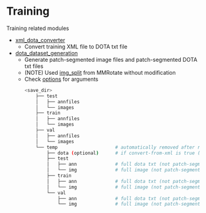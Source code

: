 # Training
Training related modules

* [xml_dota_converter](./xml_dota_converter)
  * Convert training XML file to DOTA txt file
* [dota_dataset_generation](./dota_dataset_generation)
  * Generate patch-segmented image files and patch-segmented DOTA txt files
  * (NOTE) Used [img_split](./dota_dataset_generation/external/img_split.py) from MMRotate without modification
  * Check [options](./dota_dataset_generation/options.py) for arguments
    ```bash 
    <save_dir>
        ├── test
        │   ├── annfiles
        │   └── images
        ├── train
        │   ├── annfiles
        │   └── images
        ├── val
        │   ├── annfiles
        │   └── images
        └── temp                     # automatically removed after running if remove-tmp-files is true
            ├── dota (optional)      # if convert-from-xml is true (if false, you should run xml_dota_converter to prepare DOTA txt files)
            ├── test
            │   ├── ann              # full dota txt (not patch-segmented)
            │   └── img              # full image (not patch-segmented)
            ├── train
            │   ├── ann              # full dota txt (not patch-segmented)
            │   └── img              # full image (not patch-segmented)
            └── val
                ├── ann              # full dota txt (not patch-segmented)
                └── img              # full image (not patch-segmented)
    ```